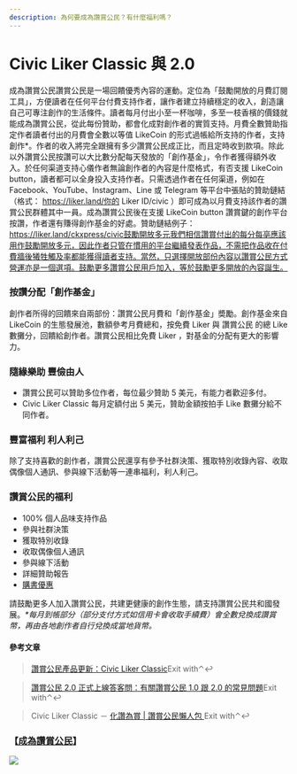 ```yaml
---
description: 為何要成為讚賞公民？有什麼福利嗎？
---
```


# Civic Liker Classic 與 2.0

​成為讚賞公民讚賞公民是一場回饋優秀內容的運動。定位為「鼓勵開放的月費訂閱工具」，方便讀者在任何平台付費支持作者，讓作者建立持續穩定的收入，創造讓自己可專注創作的生活條件。讀者每月付出小至一杯咖啡，多至一枝香檳的價錢就能成為讚賞公民，從此每份贊助，都會化成對創作者的實質支持。月費全數贊助指定作者讀者付出的月費會全數以等值 LikeCoin 的形式過帳給所支持的作者，支持創作\*。作者的收入將完全跟擁有多少讚賞公民成正比，而且定時收到款項。除此以外讚賞公民按讚可以大比數分配每天發放的「創作基金」，令作者獲得額外收入。於任何渠道支持心儀作者無論創作者的內容是什麼格式，有否支援 LikeCoin button，讀者都可以全身投入支持作者。只需透過作者在任何渠道，例如在 Facebook、YouTube、Instagram、Line 或 Telegram 等平台中張貼的贊助鏈結（格式： https://liker.land/你的 Liker ID/civic ）即可成為以月費支持該作者的讚賞公民群體其中一員。成為讚賞公民後在支援 LikeCoin button 讚賞鍵的創作平台按讚，作者還有賺得創作基金的好處。贊助鏈結例子：https://liker.land/ckxpress/civic鼓勵開放多元我們相信讚賞付出的每分每亳應該用作鼓勵開放多元，因此作者只管在慣用的平台繼續發表作品，不需把作品收在付費牆後犧牲觸及率都能獲得讀者支持。當然，只選擇開放部份內容以讚賞公民方式營運亦是一個選項。鼓勵更多讚賞公民用戶加入，等於鼓勵更多開放的內容誕生。

### 按讚分配「創作基金」 <a href="#an-zan-fen-pei-chuang-zuo-ji-jin" id="an-zan-fen-pei-chuang-zuo-ji-jin"></a>

創作者所得的回饋來自兩部份：讚賞公民月費和「創作基金」奬勵。創作基金來自 LikeCoin 的生態發展池，數額參考月費總和，按免費 Liker 與 讚賞公民 的總 Like 數攤分，回饋給創作者。讚賞公民相比免費 Liker ，對基金的分配有更大的影響力。

### 隨緣樂助 豐儉由人 <a href="#sui-yuan-lao-zhu-feng-jian-you-ren" id="sui-yuan-lao-zhu-feng-jian-you-ren"></a>

* 讚賞公民可以贊助多位作者，每位最少贊助 5 美元，有能力者歡迎多付。
* Civic Liker Classic 每月定額付出 5 美元，贊助金額按拍手 Like 數攤分給不同作者。

### 豐富福利 利人利己 <a href="#feng-fu-fu-li-li-ren-li-ji" id="feng-fu-fu-li-li-ren-li-ji"></a>

除了支持喜歡的創作者，讚賞公民還享有參予社群決策、獲取特別收錄內容、收取偶像個人通訊、參與線下活動等一連串福利，利人利己。

### 讚賞公民的福利 <a href="#zan-shang-gong-min-de-fu-li" id="zan-shang-gong-min-de-fu-li"></a>

* 100% 個人品味支持作品
* 參與社群決策
* 獲取特別收錄
* 收取偶像個人通訊
* 參與線下活動
* 詳細贊助報告
* ​[購書優惠](https://app.gitbook.com/o/-LL4mdaUaSAFWedMLtcC/s/-LL4mdaVjNgL6A1--PV0-1995411665/\~/changes/5W7TqqTyqi170CAWJ3FB/user-guide/civic-liker/rationale-and-benefits)​

請鼓勵更多人加入讚賞公民，共建更健康的創作生態，請支持讚賞公民共和國發展。_\*每月到帳部分（部分支付方式如信用卡會收取手續費）會全數兌換成讚賞幣，再由各地創作者自行兌換成當地貨幣。_

#### 參考文章 <a href="#can-kao-wen-zhang" id="can-kao-wen-zhang"></a>

> ​[讚賞公民產品更新：Civic Liker Classic](https://matters.news/@likecoin/%E8%AE%9A%E8%B3%9E%E5%85%AC%E6%B0%91%E7%94%A2%E5%93%81%E6%9B%B4%E6%96%B0-civic-liker-classic-bafyreidjvf424wkcmwrwqrr2dhgh6qtgo2cponm7ndasb33agmqmdonpuq)​Exit with⌃↩

> ​[讚賞公民 2.0 正式上線](https://matters.news/@likecoin/%E8%AE%9A%E8%B3%9E%E5%85%AC%E6%B0%91-2-0-%E6%AD%A3%E5%BC%8F%E4%B8%8A%E7%B7%9A-bafyreifmc4wfadtkb7n66qs6weg5sbii73iegktqrlaguc45ji4f6nj2sq)​​[答客問：有關讚賞公民 1.0 跟 2.0 的常見問題](https://matters.news/@likecoin/%E7%AD%94%E5%AE%A2%E5%95%8F-%E6%9C%89%E9%97%9C%E8%AE%9A%E8%B3%9E%E5%85%AC%E6%B0%91-1-0-%E8%B7%9F-2-0-%E7%9A%84%E5%B8%B8%E8%A6%8B%E5%95%8F%E9%A1%8C-bafyreigbu2h6mseqi3lnws25u3uonqxylzvcivw2lees4foecv56kazudm)​Exit with⌃↩

> Civic Liker Classic － [化讚為賞 | 讚賞公民懶人包 ](https://matters.news/@likecoin/%E5%8C%96%E8%AE%9A%E7%82%BA%E8%B3%9E-%E8%AE%9A%E8%B3%9E%E5%85%AC%E6%B0%91%E6%87%B6%E4%BA%BA%E5%8C%85-zdpuAtWT6a2rjr75JZBzwnvy67vrxw5cBRqwnHbkFehRYHLXx)​Exit with⌃↩

### 【[成為讚賞公民](https://app.gitbook.com/o/-LL4mdaUaSAFWedMLtcC/s/-LL4mdaVjNgL6A1--PV0-1995411665/\~/changes/5W7TqqTyqi170CAWJ3FB/cun-dang/archive/civic-liker-classic-and-2.0/be-a-civic-liker)】 <a href="#cheng-wei-zan-shang-gong-min-1" id="cheng-wei-zan-shang-gong-min-1"></a>



![](../../../.gitbook/assets/civic-liker.png)
